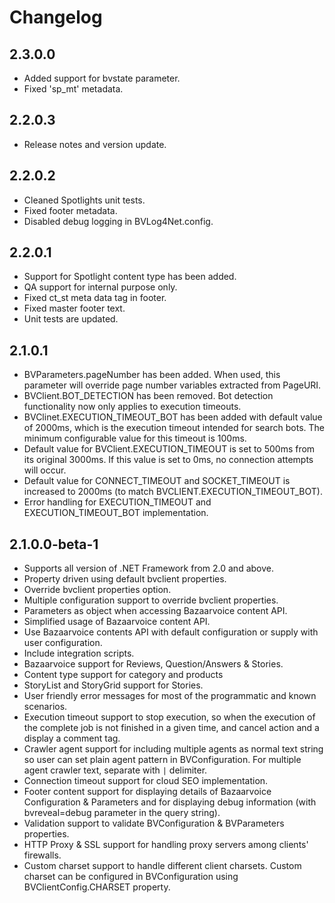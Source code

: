# Changelog

## 2.3.0.0

* Added support for bvstate parameter.
* Fixed 'sp_mt' metadata.

## 2.2.0.3

* Release notes and version update.

## 2.2.0.2

* Cleaned Spotlights unit tests.
* Fixed footer metadata.
* Disabled debug logging in BVLog4Net.config.

## 2.2.0.1

* Support for Spotlight content type has been added.
* QA support for internal purpose only.
* Fixed ct_st meta data tag in footer.
* Fixed master footer text.
* Unit tests are updated.

## 2.1.0.1

* BVParameters.pageNumber has been added. When used, this parameter will
override page number variables extracted from PageURI.
* BVClient.BOT_DETECTION has been removed. Bot detection functionality now only
applies to execution timeouts.
* BVClinet.EXECUTION_TIMEOUT_BOT has been added with default value of 2000ms,
which is the execution timeout intended for search bots. The minimum
configurable value for this timeout is 100ms.
* Default value for BVClient.EXECUTION_TIMEOUT is set to 500ms from its
original 3000ms. If this value is set to 0ms, no connection attempts will
occur.
* Default value for CONNECT_TIMEOUT and SOCKET_TIMEOUT is increased to 2000ms
(to match BVCLIENT.EXECUTION_TIMEOUT_BOT).
* Error handling for EXECUTION_TIMEOUT and EXECUTION_TIMEOUT_BOT
implementation.

## 2.1.0.0-beta-1

* Supports all version of .NET Framework from 2.0 and above.
* Property driven using default bvclient properties.
* Override bvclient properties option.
* Multiple configuration support to override bvclient properties.
* Parameters as object when accessing Bazaarvoice content API.* Simplified usage of Bazaarvoice content API.* Use Bazaarvoice contents API with default configuration or supply with user
configuration.* Include integration scripts.* Bazaarvoice support for Reviews, Question/Answers & Stories.* Content type support for category and products* StoryList and StoryGrid support for Stories.* User friendly error messages for most of the programmatic and known
scenarios.* Execution timeout support to stop execution, so when the execution of the
complete job is not finished in a given time, and cancel action and a display
a comment tag.* Crawler agent support for including multiple agents as normal text string so
user can set plain agent pattern in BVConfiguration. For multiple agent crawler
text, separate with `|` delimiter.* Connection timeout support for cloud SEO implementation.* Footer content support for displaying details of Bazaarvoice Configuration &
Parameters and for displaying debug information (with bvreveal=debug parameter
in the query string).* Validation support to validate BVConfiguration & BVParameters properties.* HTTP Proxy & SSL support for handling proxy servers among clients' firewalls.* Custom charset support to handle different client charsets. Custom charset
can be configured in BVConfiguration using BVClientConfig.CHARSET property.
